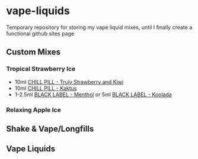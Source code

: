 # vape-liquids
Temporary repository for storing my vape liquid mixes, until I finally create a functional github sites page

## Custom Mixes
  ### Tropical Strawberry Ice
  - 10ml [CHILL PILL - Truly Strawberry and Kiwi](https://www.vaprio.sk/produkt-chill-pill-truly-strawberry-and-kiwi-jahoda-a-kiwi-prichut-8877.html)
  - 10ml [CHILL PILL - Kaktus](https://www.vaprio.sk/produkt-chill-pill-kaktus-psycho-lady-spike-ball-prichut-8880.html)
  - 1-2.5ml [BLACK LABEL - Menthol](https://www.vaprio.sk/produkt-imperia-black-label-mentol-prichut-9135.html) or 5ml [BLACK LABEL - Koolada](https://www.vaprio.sk/produkt-imperia-black-label-koolada-prichut-9138.html)
  ### Relaxing Apple Ice

## Shake & Vape/Longfills

## Vape Liquids
